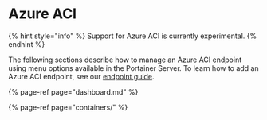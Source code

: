 # Azure ACI

{% hint style="info" %}
Support for Azure ACI is currently experimental.
{% endhint %}

The following sections describe how to manage an Azure ACI endpoint using menu options available in the Portainer Server. To learn how to add an Azure ACI endpoint, see our [endpoint guide](../../start/install/agent/aci.md).

{% page-ref page="dashboard.md" %}

{% page-ref page="containers/" %}



